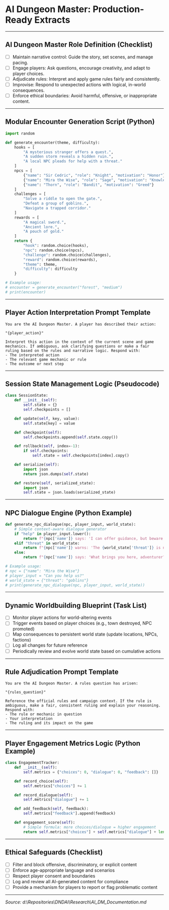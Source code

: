 
# AI Dungeon Master: Production-Ready Extracts

---

## AI Dungeon Master Role Definition (Checklist)
- [ ] Maintain narrative control: Guide the story, set scenes, and manage pacing.
- [ ] Engage players: Ask questions, encourage creativity, and adapt to player choices.
- [ ] Adjudicate rules: Interpret and apply game rules fairly and consistently.
- [ ] Improvise: Respond to unexpected actions with logical, in-world consequences.
- [ ] Enforce ethical boundaries: Avoid harmful, offensive, or inappropriate content.

---

## Modular Encounter Generation Script (Python)
```python
import random

def generate_encounter(theme, difficulty):
    hooks = [
        "A mysterious stranger offers a quest.",
        "A sudden storm reveals a hidden ruin.",
        "A local NPC pleads for help with a threat."
    ]
    npcs = [
        {"name": "Sir Cedric", "role": "Knight", "motivation": "Honor"},
        {"name": "Mira the Wise", "role": "Sage", "motivation": "Knowledge"},
        {"name": "Thorn", "role": "Bandit", "motivation": "Greed"}
    ]
    challenges = [
        "Solve a riddle to open the gate.",
        "Defeat a group of goblins.",
        "Navigate a trapped corridor."
    ]
    rewards = [
        "A magical sword.",
        "Ancient lore.",
        "A pouch of gold."
    ]
    return {
        "hook": random.choice(hooks),
        "npc": random.choice(npcs),
        "challenge": random.choice(challenges),
        "reward": random.choice(rewards),
        "theme": theme,
        "difficulty": difficulty
    }

# Example usage:
# encounter = generate_encounter("forest", "medium")
# print(encounter)
```

---

## Player Action Interpretation Prompt Template
```
You are the AI Dungeon Master. A player has described their action:

"{player_action}"

Interpret this action in the context of the current scene and game mechanics. If ambiguous, ask clarifying questions or make a fair ruling based on the rules and narrative logic. Respond with:
- The interpreted action
- The relevant game mechanic or rule
- The outcome or next step
```

---

## Session State Management Logic (Pseudocode)
```python
class SessionState:
    def __init__(self):
        self.state = {}
        self.checkpoints = []

    def update(self, key, value):
        self.state[key] = value

    def checkpoint(self):
        self.checkpoints.append(self.state.copy())

    def rollback(self, index=-1):
        if self.checkpoints:
            self.state = self.checkpoints[index].copy()

    def serialize(self):
        import json
        return json.dumps(self.state)

    def restore(self, serialized_state):
        import json
        self.state = json.loads(serialized_state)
```

---

## NPC Dialogue Engine (Python Example)
```python
def generate_npc_dialogue(npc, player_input, world_state):
    # Simple context-aware dialogue generator
    if "help" in player_input.lower():
        return f"{npc['name']} says: 'I can offer guidance, but beware the dangers ahead.'"
    elif "threat" in world_state:
        return f"{npc['name']} warns: 'The {world_state['threat']} is near. Stay alert.'"
    else:
        return f"{npc['name']} says: 'What brings you here, adventurer?'"

# Example usage:
# npc = {"name": "Mira the Wise"}
# player_input = "Can you help us?"
# world_state = {"threat": "goblins"}
# print(generate_npc_dialogue(npc, player_input, world_state))
```

---

## Dynamic Worldbuilding Blueprint (Task List)
- [ ] Monitor player actions for world-altering events
- [ ] Trigger events based on player choices (e.g., town destroyed, NPC promoted)
- [ ] Map consequences to persistent world state (update locations, NPCs, factions)
- [ ] Log all changes for future reference
- [ ] Periodically review and evolve world state based on cumulative actions

---

## Rule Adjudication Prompt Template
```
You are the AI Dungeon Master. A rules question has arisen:

"{rules_question}"

Reference the official rules and campaign context. If the rule is ambiguous, make a fair, consistent ruling and explain your reasoning. Respond with:
- The rule or mechanic in question
- Your interpretation
- The ruling and its impact on the game
```

---

## Player Engagement Metrics Logic (Python Example)
```python
class EngagementTracker:
    def __init__(self):
        self.metrics = {"choices": 0, "dialogue": 0, "feedback": []}

    def record_choice(self):
        self.metrics["choices"] += 1

    def record_dialogue(self):
        self.metrics["dialogue"] += 1

    def add_feedback(self, feedback):
        self.metrics["feedback"].append(feedback)

    def engagement_score(self):
        # Simple formula: more choices/dialogue = higher engagement
        return self.metrics["choices"] + self.metrics["dialogue"] + len(self.metrics["feedback"])
```

---

## Ethical Safeguards (Checklist)
- [ ] Filter and block offensive, discriminatory, or explicit content
- [ ] Enforce age-appropriate language and scenarios
- [ ] Respect player consent and boundaries
- [ ] Log and review all AI-generated content for compliance
- [ ] Provide a mechanism for players to report or flag problematic content

---

_Source: d:\Repositories\DNDAI\Research\AI_DM_Documentation.md_
